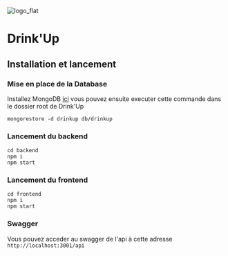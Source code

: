![logo_flat](https://user-images.githubusercontent.com/60743111/230406633-cfbd935b-007d-4a30-a201-35faa0319f62.png)

# Drink'Up

## Installation et lancement

### Mise en place de la Database

Installez MongoDB [ici](https://www.mongodb.com/docs/manual/installation/)
vous pouvez ensuite executer cette commande dans le dossier root de Drink'Up
```
mongorestore -d drinkup db/drinkup
```

### Lancement du backend

```
cd backend
npm i
npm start
```

### Lancement du frontend

```
cd frontend
npm i
npm start
```

### Swagger

Vous pouvez acceder au swagger de l'api à cette adresse `http://localhost:3001/api`
